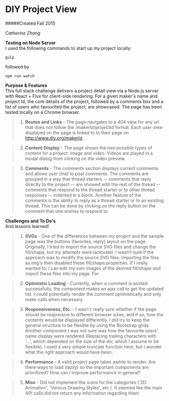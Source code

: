 # DIY Project View
#####Created Fall 2015

*Catherine Zhang* <br>

**Testing on Node Server** <br>
I used the following commands to start up my project locally:

```
gulp
```
followed by

```
npm run watch
```

**Purpose & Features** <br>
This full stack challenge delivers a project detail view via a Node.js server with React + Flux for client-side rendering. For a given
maker's name and project Id, the core details of the project, followed by a comments box
and a list of users who favourited the project, are showcased. The page has been tested locally on a Chrome browser. <br>

> 1. <b>Routes and Links</b> - The page navigates to a 404 view for any url that does not follow the
				/makerId/projectId format. Each user view displayed on the page is linked to to their page on
				http://www.diy.org/makerId.

> 2. <b>Content Display</b> - The page shows the two possible types of content for a project: image and video.
				Videos are played in a modal dialog from clicking on the video preview.

> 3. <b>Comments</b> - The comments section displays current comments and allows user (me) to post comments.
				The comments are grouped in a way that thread starters -- comments that reply directly to the project --
				are showed with the rest of the thread -- comments that respond to the thread starter or to other thread responses
				-- indented in a block. Another feature of the comments is the ability to reply as a thread starter or to an existing
				thread. This can be done by clicking on the reply button on the comment that one wishes to respond to.

**Challenges and To Do's** <br>
And lessons learned!

> 1. <b>SVGs</b> - One of the differences between my project and the sample page was the buttons (favorites, reply) layout
				on the page. Originally, I tried to import the source SVG files and change the fill/shape, but my attempts were lackluster.
				I wasn't sure if the approach was to modify the source SVG files. Importing the files as img's then disabled these
				fill/shape properties. If I really wanted to, I can edit my own images of the desired fill/shape and import these
				files into my page. For

> 2. <b> Optimistic Loading </b> - Currently, when a comment is posted successfully, the component makes an ajax call to
				get the updated list. I could potentially render the comment optimistically and only make calls when necessary.

> 3. <b> Responsiveness, Etc. </b> - I wasn't really sure whether if the page should be responsive to different browser sizes,
				and if so, how the contents would be displayed differently. I did try to keep the general structure to be flexible
				by using the Bootstrap grids. Another component I was not sure was how the favourite users' name display were rendered
				(Replacing trailing characters with '...', which depended on the size of the div, which I assume to be flexible).
				I used a very simple truncate function here, but I wonder what the right approach would have been.

> 4. <b> Performance </b> - A valid project page takes awhile to render. Are there ways to load (lazily) so the important components
				are prioritized? How can I improve performance in general?

> 5. <b> Misc </b> - Did not implement the icons for the categories ('2D Animation', 'Various Drawing Styles', etc.). It seemed
				like the main API calls did not return any information regarding them.
